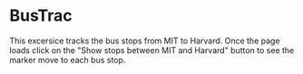 # BusTrac
This excersice tracks the bus stops from MIT to Harvard. Once the page loads click on the "Show stops between MIT and Harvard" button to see the marker move to each bus stop.
<img scr = "blue.png" width = '100'/>

